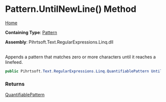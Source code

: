 # Pattern\.UntilNewLine\(\) Method

[Home](../../../../../../README.md)

**Containing Type**: [Pattern](../README.md)

**Assembly**: Pihrtsoft\.Text\.RegularExpressions\.Linq\.dll

\
Appends a pattern that matches zero or more characters until it reaches a linefeed\.

```csharp
public Pihrtsoft.Text.RegularExpressions.Linq.QuantifiablePattern UntilNewLine()
```

### Returns

[QuantifiablePattern](../../QuantifiablePattern/README.md)

